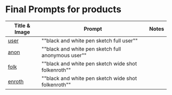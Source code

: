 # Final Prompts for products

| Title & Image | Prompt | Notes |
| ------------- | ------ | ----- |
| [user](./w001-01.png) | ""black and white pen sketch full user"" | <!-- is this what I really look like? --> |
| [anon](./w001-02.png) | ""black and white pen sketch full anonymous user"" | |
| [folk](./w002-01.png) | ""black and white pen sketch wide shot folkenroth""| |
| [enroth](./w002-02.png) | ""black and white pen sketch wide shot folkenroth""| |
